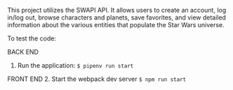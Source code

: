 
This project utilizes the SWAPI API. It allows users to create an account, log in/log out, browse characters and planets, save favorites, and view detailed information about the various entities that populate the Star Wars universe.


To test the code: 

BACK END
1. Run the application: `$ pipenv run start`

FRONT END
2. Start the webpack dev server `$ npm run start`
